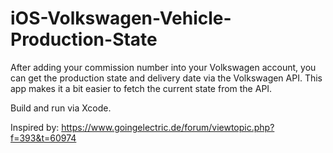 # iOS-Volkswagen-Vehicle-Production-State

After adding your commission number into your Volkswagen account, you can get the production state and delivery date via the Volkswagen API.
This app makes it a bit easier to fetch the current state from the API. 

Build and run via Xcode. 

Inspired by: https://www.goingelectric.de/forum/viewtopic.php?f=393&t=60974
